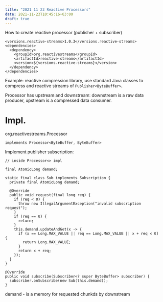 ```yaml
---
title: "2021 11 23 Reactive Processors"
date: 2021-11-23T10:45:16+03:00
draft: true
---
```


How to create reactive processor (publisher + subscriber)

```
<versions.reactive-streams>1.0.3</versions.reactive-streams>
<dependencies>
  <dependency>
    <groupId>org.reactivestreams</groupId>
    <artifactId>reactive-streams</artifactId>
    <version>${versions.reactive-streams}</version>
  </dependency>
</dependencies>
```

Example: reactive compression library, use standard Java classes to compress
and reactive streams of `Publisher<ByteBuffer>`.

Processor has upstream and downstream: downstream is a raw data producer,
upstream is a compressed data consumer.

# Impl.
org.reactivestreams.Processor

`implements Processor<ByteBuffer, ByteBuffer>`

Implement publisher subscription:
```
// inside Processor<> impl

final AtomicLong demand;

static final class Sub implements Subscription {
  private final AtomicLong demand;

  @Override
  public void request(final long req) {
    if (req < 0) {
      throw new IllegalArgumentException("invalid subscription request");
    }
    if (req == 0) {
      return;
    }
    this.demand.updateAndGet(x -> {
      if (x == Long.MAX_VALUE || req == Long.MAX_VALUE || x + req < 0) {
        return Long.MAX_VALUE;
      }
      return x + req;
    });
  }
}

@Override
public void subscribe(Subscriber<? super ByteBuffer> subscriber) {
  subscriber.onSubscribe(new Sub(this.demand));
}
```

demand - is a memory for requested chunkds by downstream
